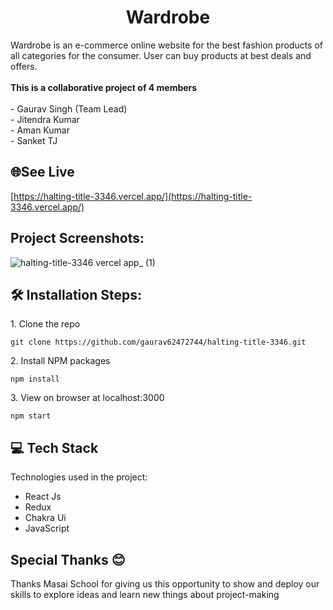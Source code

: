<h1 align="center" id="title">Wardrobe</h1>



<p id="description">Wardrobe is an e-commerce online website for the best fashion products of all categories for the consumer. User can buy products at best deals and offers.<br><br><b>This is a collaborative project of 4 members</b><br><br>- Gaurav Singh (Team Lead)<br>- Jitendra Kumar <br>- Aman Kumar <br>- Sanket TJ </p>

<h2>🌐See Live</h2>

[https://halting-title-3346.vercel.app/](https://halting-title-3346.vercel.app/)

<h2>Project Screenshots:</h2>

![halting-title-3346 vercel app_ (1)](https://user-images.githubusercontent.com/110033104/214221619-2f1f8726-78a6-4de3-9e11-58aba50b8b4d.png)

<h2>🛠️ Installation Steps:</h2>

<p>1. Clone the repo</p>

```
git clone https://github.com/gaurav62472744/halting-title-3346.git
```

<p>2. Install NPM packages</p>

```
npm install
```

<p>3. View on browser at localhost:3000</p>

```
npm start
```

  
  
<h2>💻 Tech Stack</h2>

Technologies used in the project:

*   React Js
*   Redux
*   Chakra Ui
*   JavaScript

<h2>Special Thanks 😊</h2>

<p>Thanks Masai School for giving us this opportunity to show and deploy our skills to explore ideas and learn new things about project-making </p>

